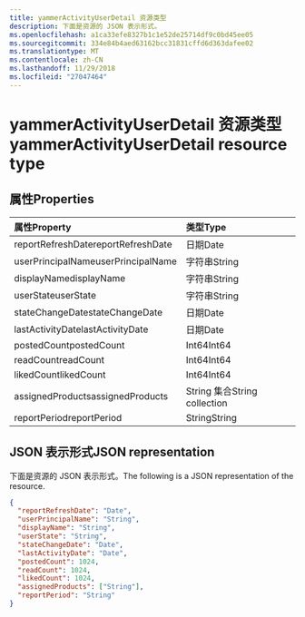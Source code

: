 ```yaml
---
title: yammerActivityUserDetail 资源类型
description: 下面是资源的 JSON 表示形式。
ms.openlocfilehash: a1ca33efe8327b1c1e52de25714df9c0bd45ee05
ms.sourcegitcommit: 334e84b4aed63162bcc31831cffd6d363dafee02
ms.translationtype: MT
ms.contentlocale: zh-CN
ms.lasthandoff: 11/29/2018
ms.locfileid: "27047464"
---
```

# <a name="yammeractivityuserdetail-resource-type"></a><span data-ttu-id="9d4e4-103">yammerActivityUserDetail 资源类型</span><span class="sxs-lookup"><span data-stu-id="9d4e4-103">yammerActivityUserDetail resource type</span></span>

## <a name="properties"></a><span data-ttu-id="9d4e4-104">属性</span><span class="sxs-lookup"><span data-stu-id="9d4e4-104">Properties</span></span>

| <span data-ttu-id="9d4e4-105">属性</span><span class="sxs-lookup"><span data-stu-id="9d4e4-105">Property</span></span>          | <span data-ttu-id="9d4e4-106">类型</span><span class="sxs-lookup"><span data-stu-id="9d4e4-106">Type</span></span>              |
| :---------------- | :---------------- |
| <span data-ttu-id="9d4e4-107">reportRefreshDate</span><span class="sxs-lookup"><span data-stu-id="9d4e4-107">reportRefreshDate</span></span> | <span data-ttu-id="9d4e4-108">日期</span><span class="sxs-lookup"><span data-stu-id="9d4e4-108">Date</span></span>              |
| <span data-ttu-id="9d4e4-109">userPrincipalName</span><span class="sxs-lookup"><span data-stu-id="9d4e4-109">userPrincipalName</span></span> | <span data-ttu-id="9d4e4-110">字符串</span><span class="sxs-lookup"><span data-stu-id="9d4e4-110">String</span></span>            |
| <span data-ttu-id="9d4e4-111">displayName</span><span class="sxs-lookup"><span data-stu-id="9d4e4-111">displayName</span></span>       | <span data-ttu-id="9d4e4-112">字符串</span><span class="sxs-lookup"><span data-stu-id="9d4e4-112">String</span></span>            |
| <span data-ttu-id="9d4e4-113">userState</span><span class="sxs-lookup"><span data-stu-id="9d4e4-113">userState</span></span>         | <span data-ttu-id="9d4e4-114">字符串</span><span class="sxs-lookup"><span data-stu-id="9d4e4-114">String</span></span>            |
| <span data-ttu-id="9d4e4-115">stateChangeDate</span><span class="sxs-lookup"><span data-stu-id="9d4e4-115">stateChangeDate</span></span>   | <span data-ttu-id="9d4e4-116">日期</span><span class="sxs-lookup"><span data-stu-id="9d4e4-116">Date</span></span>              |
| <span data-ttu-id="9d4e4-117">lastActivityDate</span><span class="sxs-lookup"><span data-stu-id="9d4e4-117">lastActivityDate</span></span>  | <span data-ttu-id="9d4e4-118">日期</span><span class="sxs-lookup"><span data-stu-id="9d4e4-118">Date</span></span>              |
| <span data-ttu-id="9d4e4-119">postedCount</span><span class="sxs-lookup"><span data-stu-id="9d4e4-119">postedCount</span></span>       | <span data-ttu-id="9d4e4-120">Int64</span><span class="sxs-lookup"><span data-stu-id="9d4e4-120">Int64</span></span>             |
| <span data-ttu-id="9d4e4-121">readCount</span><span class="sxs-lookup"><span data-stu-id="9d4e4-121">readCount</span></span>         | <span data-ttu-id="9d4e4-122">Int64</span><span class="sxs-lookup"><span data-stu-id="9d4e4-122">Int64</span></span>             |
| <span data-ttu-id="9d4e4-123">likedCount</span><span class="sxs-lookup"><span data-stu-id="9d4e4-123">likedCount</span></span>        | <span data-ttu-id="9d4e4-124">Int64</span><span class="sxs-lookup"><span data-stu-id="9d4e4-124">Int64</span></span>             |
| <span data-ttu-id="9d4e4-125">assignedProducts</span><span class="sxs-lookup"><span data-stu-id="9d4e4-125">assignedProducts</span></span>  | <span data-ttu-id="9d4e4-126">String 集合</span><span class="sxs-lookup"><span data-stu-id="9d4e4-126">String collection</span></span> |
| <span data-ttu-id="9d4e4-127">reportPeriod</span><span class="sxs-lookup"><span data-stu-id="9d4e4-127">reportPeriod</span></span>      | <span data-ttu-id="9d4e4-128">String</span><span class="sxs-lookup"><span data-stu-id="9d4e4-128">String</span></span>            |

## <a name="json-representation"></a><span data-ttu-id="9d4e4-129">JSON 表示形式</span><span class="sxs-lookup"><span data-stu-id="9d4e4-129">JSON representation</span></span>

<span data-ttu-id="9d4e4-130">下面是资源的 JSON 表示形式。</span><span class="sxs-lookup"><span data-stu-id="9d4e4-130">The following is a JSON representation of the resource.</span></span>

<!-- {
  "blockType": "resource",
  "@odata.type": "microsoft.graph.yammerActivityUserDetail"
} -->

```json
{
  "reportRefreshDate": "Date", 
  "userPrincipalName": "String", 
  "displayName": "String", 
  "userState": "String", 
  "stateChangeDate": "Date", 
  "lastActivityDate": "Date", 
  "postedCount": 1024, 
  "readCount": 1024, 
  "likedCount": 1024, 
  "assignedProducts": ["String"], 
  "reportPeriod": "String"
}
```
